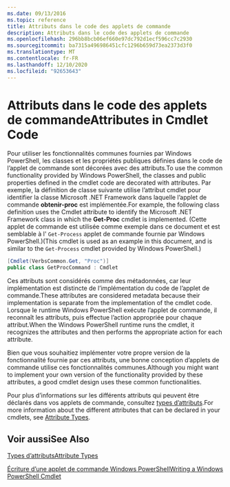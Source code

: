 ```yaml
---
ms.date: 09/13/2016
ms.topic: reference
title: Attributs dans le code des applets de commande
description: Attributs dans le code des applets de commande
ms.openlocfilehash: 296bb8bcb06ef660e97dc792d1ecf596cc7c2930
ms.sourcegitcommit: ba7315a496986451cfc1296b659d73ea2373d3f0
ms.translationtype: MT
ms.contentlocale: fr-FR
ms.lasthandoff: 12/10/2020
ms.locfileid: "92653643"
---
```

# <a name="attributes-in-cmdlet-code"></a><span data-ttu-id="ea2be-103">Attributs dans le code des applets de commande</span><span class="sxs-lookup"><span data-stu-id="ea2be-103">Attributes in Cmdlet Code</span></span>

<span data-ttu-id="ea2be-104">Pour utiliser les fonctionnalités communes fournies par Windows PowerShell, les classes et les propriétés publiques définies dans le code de l’applet de commande sont décorées avec des attributs.</span><span class="sxs-lookup"><span data-stu-id="ea2be-104">To use the common functionality provided by Windows PowerShell, the classes and public properties defined in the cmdlet code are decorated with attributes.</span></span> <span data-ttu-id="ea2be-105">Par exemple, la définition de classe suivante utilise l’attribut cmdlet pour identifier la classe Microsoft .NET Framework dans laquelle l’applet de commande **obtenir-proc** est implémentée.</span><span class="sxs-lookup"><span data-stu-id="ea2be-105">For example, the following class definition uses the Cmdlet attribute to identify the Microsoft .NET Framework class in which the **Get-Proc** cmdlet is implemented.</span></span> <span data-ttu-id="ea2be-106">(Cette applet de commande est utilisée comme exemple dans ce document et est semblable à l' `Get-Process` applet de commande fournie par Windows PowerShell.)</span><span class="sxs-lookup"><span data-stu-id="ea2be-106">(This cmdlet is used as an example in this document, and is similar to the `Get-Process` cmdlet provided by Windows PowerShell.)</span></span>

```csharp
[Cmdlet(VerbsCommon.Get, "Proc")]
public class GetProcCommand : Cmdlet
```

<span data-ttu-id="ea2be-107">Ces attributs sont considérés comme des métadonnées, car leur implémentation est distincte de l’implémentation du code de l’applet de commande.</span><span class="sxs-lookup"><span data-stu-id="ea2be-107">These attributes are considered metadata because their implementation is separate from the implementation of the cmdlet code.</span></span> <span data-ttu-id="ea2be-108">Lorsque le runtime Windows PowerShell exécute l’applet de commande, il reconnaît les attributs, puis effectue l’action appropriée pour chaque attribut.</span><span class="sxs-lookup"><span data-stu-id="ea2be-108">When the Windows PowerShell runtime runs the cmdlet, it recognizes the attributes and then performs the appropriate action for each attribute.</span></span>

<span data-ttu-id="ea2be-109">Bien que vous souhaitiez implémenter votre propre version de la fonctionnalité fournie par ces attributs, une bonne conception d’applets de commande utilise ces fonctionnalités communes.</span><span class="sxs-lookup"><span data-stu-id="ea2be-109">Although you might want to implement your own version of the functionality provided by these attributes, a good cmdlet design uses these common functionalities.</span></span>

<span data-ttu-id="ea2be-110">Pour plus d’informations sur les différents attributs qui peuvent être déclarés dans vos applets de commande, consultez [types d’attributs](./attribute-types.md).</span><span class="sxs-lookup"><span data-stu-id="ea2be-110">For more information about the different attributes that can be declared in your cmdlets, see [Attribute Types](./attribute-types.md).</span></span>

## <a name="see-also"></a><span data-ttu-id="ea2be-111">Voir aussi</span><span class="sxs-lookup"><span data-stu-id="ea2be-111">See Also</span></span>

[<span data-ttu-id="ea2be-112">Types d’attributs</span><span class="sxs-lookup"><span data-stu-id="ea2be-112">Attribute Types</span></span>](./attribute-types.md)

[<span data-ttu-id="ea2be-113">Écriture d’une applet de commande Windows PowerShell</span><span class="sxs-lookup"><span data-stu-id="ea2be-113">Writing a Windows PowerShell Cmdlet</span></span>](./writing-a-windows-powershell-cmdlet.md)
